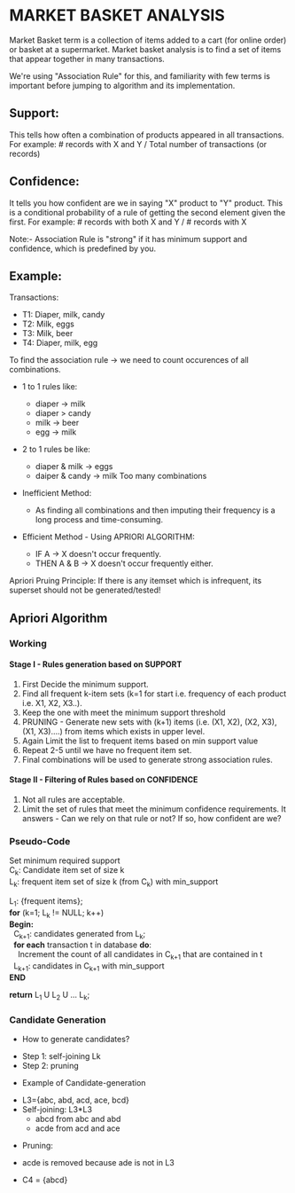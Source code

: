 # MARKET BASKET ANALYSIS

Market Basket term is a collection of items added to a cart (for online order) or basket at a supermarket. Market basket analysis is to find a set of items that appear together in many transactions.

We're using "Association Rule" for this, and familiarity with few terms is important before jumping to algorithm and its implementation.

## Support:

This tells how often a combination of products appeared in all transactions. 
For example: # records with X and Y / Total number of transactions (or records)

## Confidence:

It tells you how confident are we in saying "X" product to "Y" product.
This is a conditional probability of a rule of getting the second element given the first.
For example: # records with both X and Y / # records with X

Note:- Association Rule is "strong" if it has minimum support and confidence, which is predefined by you.

## Example:

Transactions:
* T1: Diaper, milk, candy
* T2: Milk, eggs
* T3: Milk, beer
* T4: Diaper, milk, egg

To find the association rule -> we need to count occurences of all combinations.
* 1 to 1 rules like:
  - diaper -> milk
  - diaper > candy
  - milk -> beer
  - egg -> milk

* 2 to 1 rules be like:
  - diaper & milk -> eggs
  - daiper & candy -> milk
Too many combinations

* Inefficient Method:
  - As finding all combinations and then imputing their frequency is a long process and time-consuming.

* Efficient Method - Using APRIORI ALGORITHM:
  - IF A -> X doesn't occur frequently.
  - THEN A & B -> X doesn't occur frequently either.

Apriori Pruing Principle: If there is any itemset which is infrequent, its superset should not be generated/tested! 

## Apriori Algorithm
### Working
#### Stage I - Rules generation based on SUPPORT
1. First Decide the minimum support.
2. Find all frequent k-item sets (k=1 for start i.e. frequency of each product i.e. X1, X2, X3..).
3. Keep the one with meet the minimum support threshold
4. PRUNING - Generate new sets with (k+1) items (i.e. (X1, X2), (X2, X3), (X1, X3)....) from items which exists in upper level.
5. Again Limit the list to frequent items based on min support value
6. Repeat 2-5 until we have no frequent item set.
7. Final combinations will be used to generate strong association rules.

#### Stage II - Filtering of Rules based on CONFIDENCE
1. Not all rules are acceptable.
2. Limit the set of rules that meet the minimum confidence requirements. It answers - Can we rely on that rule or not? If so, how confident are we?

### Pseudo-Code
Set minimum required support
<br>C<sub>k</sub>: Candidate item set of size k
<br>L<sub>k</sub>: frequent item set of size k (from C<sub>k</sub>) with min_support

L<sub>1</sub>: {frequent items};
<br><b>for</b> (k=1; L<sub>k</sub> != NULL; k++)
<br><b>Begin:</b>
<br>&nbsp;&nbsp;C<sub>k+1</sub>: candidates generated from L<sub>k</sub>;
<br>&nbsp;&nbsp;<b>for each</b> transaction t in database <b>do</b>:
<br>&nbsp;&nbsp;&nbsp;&nbsp;Increment the count of all candidates in C<sub>k+1</sub> that are contained in t
<br>&nbsp;&nbsp;L<sub>k+1</sub>: candidates in C<sub>k+1</sub> with min_support
<br><b>END</b>

  <b>return</b> L<sub>1</sub> U L<sub>2</sub> U ... L<sub>k</sub>;

### Candidate Generation
* How to generate candidates?
 - Step 1: self-joining Lk
 - Step 2: pruning
* Example of Candidate-generation
 - L3={abc, abd, acd, ace, bcd}
 - Self-joining: L3*L3
   - abcd from abc and abd
   - acde from acd and ace
* Pruning:
 - acde is removed because ade is not in L3
* C4 = {abcd}

    
